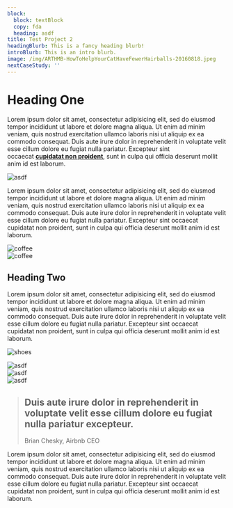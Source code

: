 ```yaml
---
block:
  block: textBlock
  copy: fda
  heading: asdf
title: Test Project 2
headingBlurb: This is a fancy heading blurb!
introBlurb: This is an intro blurb.
image: /img/ARTHMB-HowToHelpYourCatHaveFewerHairballs-20160818.jpeg
nextCaseStudy: ''
---
```

# Heading One

Lorem ipsum dolor sit amet, consectetur adipisicing elit, sed do eiusmod tempor incididunt ut labore et dolore magna aliqua. Ut enim ad minim veniam, quis nostrud exercitation ullamco laboris nisi ut aliquip ex ea commodo consequat. Duis aute irure dolor in reprehenderit in voluptate velit esse cillum dolore eu fugiat nulla pariatur. Excepteur sint occaecat **[cupidatat non proident](//google.ca)**, sunt in culpa qui officia deserunt mollit anim id est laborum.

<div class="full"><img src="/img/jazmin-quaynor-35847.jpg" alt="asdf"></div>

Lorem ipsum dolor sit amet, consectetur adipisicing elit, sed do eiusmod tempor incididunt ut labore et dolore magna aliqua. Ut enim ad minim veniam, quis nostrud exercitation ullamco laboris nisi ut aliquip ex ea commodo consequat. Duis aute irure dolor in reprehenderit in voluptate velit esse cillum dolore eu fugiat nulla pariatur. Excepteur sint occaecat cupidatat non proident, sunt in culpa qui officia deserunt mollit anim id est laborum.

<div class="two-up image-grid">
<div class="image">
<img src="/img/jazmin-quaynor-35847.jpg" alt="coffee">
</div>
<div class="image">
<img src="/img/jazmin-quaynor-35847.jpg" alt="coffee">
</div>
</div>

## Heading Two

Lorem ipsum dolor sit amet, consectetur adipisicing elit, sed do eiusmod tempor incididunt ut labore et dolore magna aliqua. Ut enim ad minim veniam, quis nostrud exercitation ullamco laboris nisi ut aliquip ex ea commodo consequat. Duis aute irure dolor in reprehenderit in voluptate velit esse cillum dolore eu fugiat nulla pariatur. Excepteur sint occaecat cupidatat non proident, sunt in culpa qui officia deserunt mollit anim id est laborum.

![shoes](/img/photo-1496389294434-c84a4ebe3a08.jpeg)

<div class="image-grid three-up">
<div class="image">
<img src="/img/download.jpeg" alt="asdf">
</div>
<div class="image">
<img src="/img/jazmin-quaynor-35847.jpg" alt="asdf">
</div>
<div class="image">
<img src="/img/jazmin-quaynor-35847.jpg" alt="asdf">
</div>
</div>

<blockquote>
<h2>Duis aute irure dolor in reprehenderit in voluptate velit esse cillum dolore eu fugiat nulla pariatur excepteur.</h2>
<p>Brian Chesky, Airbnb CEO</p>
</blockquote>

Lorem ipsum dolor sit amet, consectetur adipisicing elit, sed do eiusmod tempor incididunt ut labore et dolore magna aliqua. Ut enim ad minim veniam, quis nostrud exercitation ullamco laboris nisi ut aliquip ex ea commodo consequat. Duis aute irure dolor in reprehenderit in voluptate velit esse cillum dolore eu fugiat nulla pariatur. Excepteur sint occaecat cupidatat non proident, sunt in culpa qui officia deserunt mollit anim id est laborum.
